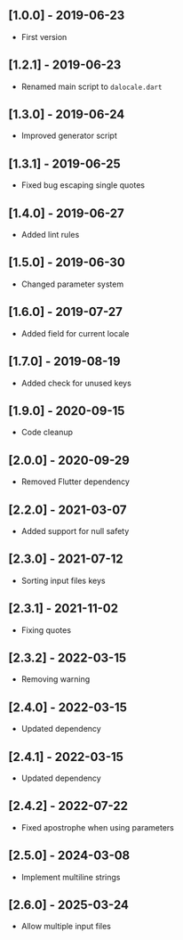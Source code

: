 ## [1.0.0] - 2019-06-23

* First version

## [1.2.1] - 2019-06-23

* Renamed main script to `dalocale.dart`

## [1.3.0] - 2019-06-24

* Improved generator script

## [1.3.1] - 2019-06-25

* Fixed bug escaping single quotes

## [1.4.0] - 2019-06-27

* Added lint rules

## [1.5.0] - 2019-06-30

* Changed parameter system

## [1.6.0] - 2019-07-27

* Added field for current locale

## [1.7.0] - 2019-08-19

* Added check for unused keys

## [1.9.0] - 2020-09-15

* Code cleanup

## [2.0.0] - 2020-09-29

* Removed Flutter dependency

## [2.2.0] - 2021-03-07

* Added support for null safety

## [2.3.0] - 2021-07-12

* Sorting input files keys

## [2.3.1] - 2021-11-02

* Fixing quotes

## [2.3.2] - 2022-03-15

* Removing warning

## [2.4.0] - 2022-03-15

* Updated dependency

## [2.4.1] - 2022-03-15

* Updated dependency

## [2.4.2] - 2022-07-22

* Fixed apostrophe when using parameters

## [2.5.0] - 2024-03-08

* Implement multiline strings

## [2.6.0] - 2025-03-24

* Allow multiple input files